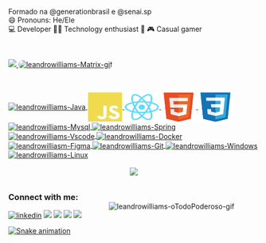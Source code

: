 <!--
**leandrowilliams/leandrowilliams** is a ✨ _special_ ✨ repository because its `README.md` (this file) appears on your GitHub profile.

Here are some ideas to get you started:

- 🔭 I’m currently working on ...
- 🌱 I’m currently learning ...
- 👯 I’m looking to collaborate on ...
- 🤔 I’m looking for help with ...
- 💬 Ask me about ...
- 📫 How to reach me: ...
- 😄 Pronouns: ...
- ⚡ Fun fact: ...
### Olá eu sou o Leandro Williams 👋 pt-BR
### Hi I'm Leandro Williams 👋 en-US
-->
<!-- -->


Formado na @generationbrasil e @senai.sp</br>
😄 Pronouns: He/Ele</br>
💻 Developer
👨‍💻 Technology enthusiast 🤖
🎮 Casual gamer
</a>

<!-- LINE -->
##

<!-- GITHUB STATS / MATRIX -->
</br>
<div>
  <a href="https://github.com/leandrowilliams">
  <img height="180em" src="https://github-readme-stats.vercel.app/api?username=leandrowilliams&show_icons=true&theme=gruvbox&include_all_commits=true&count_private=true"/>
  <img alt="leandrowilliams-Matrix-gif" height="180" width="360" style="border-radius:50px;" src="https://res.cloudinary.com/practicaldev/image/fetch/s--z_y4wDUd--/c_imagga_scale,f_auto,fl_progressive,h_420,q_66,w_1000/https://thepracticaldev.s3.amazonaws.com/i/n9b2p3j0h1mdqvms3ogc.gif">
</div></a>

##
  
  <!-- Languagem icons /JAVA/JS/REACT/HTML/CSS -->
<div style="display: inline_block"><br>
  <a href="https://www.java.com/pt-BR/download/help/whatis_java.html" target="_blank"> <img align="center" alt="leandrowilliams-Java" height="60" width="70" src="https://cdn.jsdelivr.net/gh/devicons/devicon/icons/java/java-original.svg" /> </a>
  <a href="https://developer.mozilla.org/en-US/docs/Web/JavaScript" target="_blank"> <img align="center" alt="leandrowilliams-Js" height="60" width="70" src="https://raw.githubusercontent.com/devicons/devicon/master/icons/javascript/javascript-plain.svg"/> </a>
  <a href="https://pt-br.reactjs.org/docs/getting-started.html" target="_blank"> <img align="center" alt="leandrowilliams-React" height="60" width="70" src="https://raw.githubusercontent.com/devicons/devicon/master/icons/react/react-original.svg">
  <a href="https://www.w3.org/html/" target="_blank"> <img align="center" alt="leandrowilliams-HTML" height="60" width="70" src="https://raw.githubusercontent.com/devicons/devicon/master/icons/html5/html5-original.svg"/> </a>
  <a href="https://www.w3schools.com/css/" target="_blank"> <img align="center" alt="leandrowilliams-CSS" height="60" width="70" src="https://raw.githubusercontent.com/devicons/devicon/master/icons/css3/css3-original.svg"/> </a>
<!-- Languagem icons /MYSQL/SPRING/VSCODE/DOCKER/FIGMA/GIFMATRIX -->
  <a href="https://www.mysql.com/" target="_blank"> <img align="center" alt="leandrowilliams-Mysql" height="60" width="70" src="https://cdn.jsdelivr.net/gh/devicons/devicon/icons/mysql/mysql-original-wordmark.svg" /> </a>
  <a href="https://spring.io/" target="_blank"> <img align="center" alt="leandrowilliams-Spring" height="60" width="70" src="https://cdn.jsdelivr.net/gh/devicons/devicon/icons/spring/spring-original-wordmark.svg" /> </a>
  <a href="https://code.visualstudio.com/" target="_blank"> <img align="center" alt="leandrowilliams-Vscode" height="60" width="70" src="https://cdn.jsdelivr.net/gh/devicons/devicon/icons/vscode/vscode-original.svg" /> </a>
  <a href="https://www.docker.com/" target="_blank"> <img align="center" alt="leandrowilliams-Docker" height="60" width="70" src="https://cdn.jsdelivr.net/gh/devicons/devicon/icons/docker/docker-original-wordmark.svg" /> </a>
  <a href="https://www.figma.com/" target="_blank"> <img align="center" alt="leandrowilliasm-Figma" height="60" width="70" src="https://cdn.jsdelivr.net/gh/devicons/devicon/icons/figma/figma-original.svg" /> </a>
<!-- OPERATIONAL SYSTEM icons /GIT/WINDOWS/LINUX -->
<a href="https://git-scm.com/" target="_blank"> <img align="center" alt="leandrowilliams-Git" height="60" width="70" src="https://cdn.jsdelivr.net/gh/devicons/devicon/icons/git/git-original.svg" /> </a>
<a href="https://www.microsoft.com/pt-br/windows/" target="_blank"> <img align="center" alt="leandrowilliams-Windows" height="60" width="70" src="https://cdn.jsdelivr.net/gh/devicons/devicon/icons/windows8/windows8-original.svg" /> </a>
<a href="https://www.linux.org/pages/download/" target="_blank"> <img align="center" alt="leandrowilliams-Linux" height="60" width="70" img src="https://cdn.jsdelivr.net/gh/devicons/devicon/icons/linux/linux-original.svg" /> </a>
</div></br>

<!-- LANGUAGES -->
  <div align="center">
  <a href="https://github.com/leandrowilliams">
  <img height="180em" src="https://github-readme-stats.vercel.app/api/top-langs/?username=leandrowilliams&layout=compact&langs_count=7&theme=gruvbox"/>
</div>
</a>

</a>

<!-- GIF -->
<a href="https://github.com/leandrowilliams">
<div>
<img style="margin:50px;" align="right" alt="leandrowilliams-oTodoPoderoso-gif" height="200" style="border-radius:50px;" src="https://cdn.ome.lt/xrNgchrpPa0mDFgJ7T4nQbIDrT0=/fit-in/837x500/smart/uploads/conteudo/fotos/Lista10.gif">
</div>
  </a>
  
  ##
  
  <!-- SOCIAL NETWORKS  /LINKEDIN/TWITTER/INSTAGRAM/TWITCH/GMAIL -->
<h3>Connect with me:</h3>
<div> 
  <a alt="linkedin" href="https://www.linkedin.com/in/leandrowilliams/" target="_blank"><img alt="linkedin" target="_blank" src="https://img.shields.io/badge/-LinkedIn-%230077B5?style=for-the-badge&logo=linkedin&logoColor=white" target="_blank"></a>
  <a href="https://twitter.com/leandrowilliams" target="_blank"><img src="https://img.shields.io/badge/Twitter-1DA1F2?style=for-the-badge&logo=twitter&logoColor=white" target="_blank"></a>
  <a href="https://www.instagram.com/dev.leandrowilliams/" target="_blank"><img src="https://img.shields.io/badge/-Instagram-%23E4405F?style=for-the-badge&logo=instagram&logoColor=white" target="_blank"></a>
 	<a href="https://www.twitch.tv/lelecowilliams" target="_blank"><img src="https://img.shields.io/badge/Twitch-9146FF?style=for-the-badge&logo=twitch&logoColor=white" target="_blank"></a>
  <a href = "mailto:leandrowilliamsdasilvaalves@gmail.com"><img src="https://img.shields.io/badge/-Gmail-%23333?style=for-the-badge&logo=gmail&logoColor=white" target="_blank"></a>
</div>
    
<!-- SNAKE GAMES -->
<a href="https://github.com/leandrowilliams">
<div> 
 
 
  ![Snake animation](https://github.com/leandrowilliams/leandrowilliams/blob/output/github-contribution-grid-snake.svg)
 
</div>
</a>


